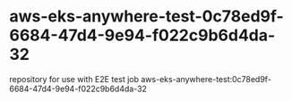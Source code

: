 # aws-eks-anywhere-test-0c78ed9f-6684-47d4-9e94-f022c9b6d4da-32
repository for use with E2E test job aws-eks-anywhere-test:0c78ed9f-6684-47d4-9e94-f022c9b6d4da-32
